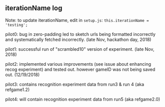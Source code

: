 ## iterationName log

Note: to update iterationName, edit in `setup.js`: 
      `this.iterationName = 'testing';`

pilot0: bug in zero-padding led to sketch urls being formatted incorrectly and systematically fetched incorrectly. (late Nov, hackathon day, 2018)

pilot1: successful run of "scrambled10" version of experiment. (late Nov, 2018)

pilot2: implemented various improvements (see issue about enhancing recog experiment) and tested out. however gameID was not being saved out. (12/19/2018)

pilot3: contains recognition experiment data from run3 & run 4 (aka refgame1.2)

pilot4: will contain recognition experiment data from run5 (aka refgame2.0)


